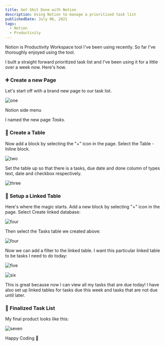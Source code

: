 ```yaml
---
title: Get Shit Done with Notion
description: Using Notion to manage a prioritized task list
publishedDate: July 06, 2021
tags:
  - Notion
  - Productivity
---
```


Notion is Productivity Workspace tool I've been using recently. So far I've thoroughly enjoyed using the tool.

I built a straight forward prioritized task list and I've been using it for a little over a week now. Here's how.

### ➕ Create a new Page

Let's start off with a brand new page to our task list.

![one](https://storage.googleapis.com/fergusfrl-blog/new_page_f65ec92ee4/new_page_f65ec92ee4.png)

<figcaption>Notion side menu</figcaption>

I named the new page _Tasks_.

### 🔨 Create a Table

Now add a block by selecting the "+" icon in the page. Select the Table - Inline block.

![two](https://storage.googleapis.com/fergusfrl-blog/create_table_12a41e5839/create_table_12a41e5839.png)

Set the table up so that there is a tasks, due date and done column of types text, date and checkbox respectively.

![three](https://storage.googleapis.com/fergusfrl-blog/table_setup_0e93696130/table_setup_0e93696130.png)

### 🔗 Setup a Linked Table

Here's where the magic starts. Add a new block by selecting "+" icon in the page. Select Create linked database:

![four](https://storage.googleapis.com/fergusfrl-blog/linked_table_create_5e5e86b229/linked_table_create_5e5e86b229.png)

Then select the Tasks table we created above:

![four](https://storage.googleapis.com/fergusfrl-blog/select_database_9c0a441be6/select_database_9c0a441be6.png)

Now we can add a filter to the linked table. I want this particular linked table to be tasks I need to do today:

![five](https://storage.googleapis.com/fergusfrl-blog/filter_dropdown_5bd6293659/filter_dropdown_5bd6293659.png)

![six](https://storage.googleapis.com/fergusfrl-blog/filters_6e0b61385f/filters_6e0b61385f.png)

This is great because now I can view all my tasks that are due today! I have also set up linked tables for tasks due this week and tasks that are not due until later.

### 🥂 Finalized Task List

My final product looks like this:

![seven](https://storage.googleapis.com/fergusfrl-blog/full_task_list_9cebd097dc/full_task_list_9cebd097dc.png)

Happy Coding 🎉
